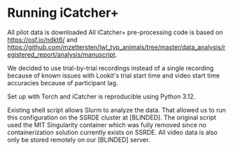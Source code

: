 # Running iCatcher+
All pilot data is downloaded 
All iCatcher+ pre-processing code is based on https://osf.io/ndkt6/ and https://github.com/mzettersten/lwl_typ_animals/tree/master/data_analysis/registered_report/analysis/manuscript. 

We decided to use trial-by-trial recordings instead of a single recording because of known issues with Lookit's trial start time and video start time accuracies because of participant lag.

Set up with Torch and iCatcher is reproducible using Python 3.12.

Existing shell script allows Slurm to analyze the data. That allowed us to run this configuration on the SSRDE cluster at [BLINDED]. The original script used the MIT Singularity container which was fully removed since no containerization solution currently exists on SSRDE. All video data is also only be stored remotely on our [BLINDED] server.


